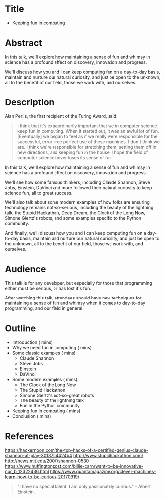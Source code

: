 # Title

* Keeping fun in computing

# Abstract

In this talk, we'll explore how maintaining a sense of fun and whimsy in science has a profound effect on discovery, innovation and progress.

We'll discuss how you and I can keep computing fun on a day-to-day basis, maintain and nurture our natural curiosity, and just be open to the unknown, all to the benefit of our field, those we work with, and ourselves.

# Description

Alan Perlis, the first recipient of the Turing Award, said:

> I think that it's extraordinarily important that we in computer science keep
> fun in computing. When it started out, it was an awful lot of fun.
> [Eventually] we began to feel as if we really were responsible for the
> successful, error-free perfect use of these machines. I don't think we are. I
> think we're responsible for stretching them, setting them off in new
> directions, and keeping fun in the house. I hope the field of computer
> science never loses its sense of fun.

In this talk, we'll explore how maintaining a sense of fun and whimsy in science has a profound effect on discovery, innovation and progress.

We'll see how some famous thinkers, including Claude Shannon, Steve Jobs, Einstein, DaVinci and more followed their natural curiosity to keep science fun, all to great success.

We'll also talk about some modern examples of how folks are ensuring technology remains not-so-serious, including the beauty of the lightning talk, the Stupid Hackathon, Deep Dream, the Clock of the Long Now, Simone Giertz's robots, and some examples specific to the Python community.

And finally, we'll discuss how you and I can keep computing fun on a day-to-day basis, maintain and nurture our natural curiosity, and just be open to the unknown, all to the benefit of our field, those we work with, and ourselves.

# Audience

This talk is for any developer, but especially for those that programming either must be serious, or has lost it's fun.

After watching this talk, attendees should have new techniques for maintaining a sense of fun and whimsy when it comes to day-to-day programming, and our field in general.

# Outline

* Introduction ( mins)
* Why we need fun in computing ( mins)
* Some classic examples ( mins)
    * Claude Shannon
    * Steve Jobs
    * Einstein
    * DaVinci
* Some modern examples ( mins)
    * The Clock of the Long Now
    * The Stupid Hackathon
    * Simone Giertz's not-so-great robots
    * The beauty of the lightning talk
    * Fun in the Python community
* Keeping fun in computing ( mins)
* Conclusion ( mins)

# References

https://hackernoon.com/the-top-hacks-of-a-certified-genius-claude-shannon-at-play-30137b4424b4
http://www.stupidhackathon.com/
http://news.mit.edu/2007/shannon-0530
https://www.huffingtonpost.com/billie-carn/want-to-be-innovative-nur_b_12322436.html
https://www.quantamagazine.org/clever-machines-learn-how-to-be-curious-20170919/

> "I have no special talent. I am only passionately curious." - Albert Einstein.
